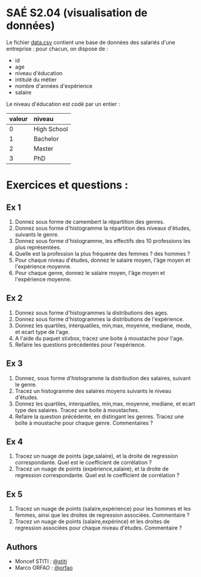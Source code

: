# SAÉ S2.04 (visualisation de données)

Le fichier [data.csv](data.csv) contient une base de données des salariés d'une entreprise : pour chacun, on dispose de :

- id 
- age
- niveau d'éducation
- intitulé du métier
- nombre d'années d'expérience
- salaire

Le niveau d'éducation est codé par un entier :

| valeur      | niveau | 
| :---        |    :----   |  
| 0 | High School	|
| 1 | Bachelor |
| 2 | Master |
| 3 | PhD |

# Exercices et questions : 

## Ex 1 
1. Donnez sous forme de camembert la répartition des genres.
2. Donnez sous forme d'histogramme la répartition des niveaux d'études, suivants le genre.
3. Donnez sous forme d'histogramme, les effectifs des 10 professions les plus représentées.
4. Quelle est la profession la plus fréquente des femmes ? des hommes ?
5. Pour chaque niveau d'études, donnez le salaire moyen, l'âge moyen et l'expérience moyenne.
6. Pour chaque genre, donnez le salaire moyen, l'âge moyen et l'expérience moyenne.

## Ex 2 
1. Donnez sous forme d'histogrammes la distributions des ages.
1. Donnez sous forme d'histogrammes la distributions de l'expérience.
2. Donnez les quartiles, interquatiles, min,max, moyenne, mediane, mode, et ecart type de l'age.
3. A l'aide du paquet stixbox, tracez une boite à moustache pour l'age.
4. Refaire les questions précédentes pour l'expérience.

## Ex 3 
1. Donnez, sous forme d'histogramme la distribution des salaires, suivant le genre.
2. Tracez un histogramme des salaires moyens suivants le niveau d'études.
3. Donnez les quartiles, interquatiles, min,max, moyenne, mediane, et ecart type des salaires. Tracez une 
   boite à moustaches.
4. Refaire la question précédente, en distingant les genres. Tracez une boîte à moustache pour chaque genre. Commentaires ? 

## Ex 4 
1. Tracez un nuage de points (age,salaire), et la droite de regression correspondante. Quel est le coefficient de corrélation ?
2. Tracez un nuage de points (expérience,salaire), et la droite de regression correspondante. Quel est le coefficient de corrélation ?

## Ex 5 
1. Tracez un nuage de points (salaire,expérience) pour les hommes et les femmes, ainsi que les droites de regression associées. Commentaire ?
2. Tracez un nuage de points (salaire,expérince) et les droites de regression associées pour chaque niveau d'études. Commentaire ?


## Authors

- Moncef STITI : [@stiti](https://grond.iut-fbleau.fr/stiti)
- Marco ORFAO : [@orfao](https://grond.iut-fbleau.fr/orfao)

